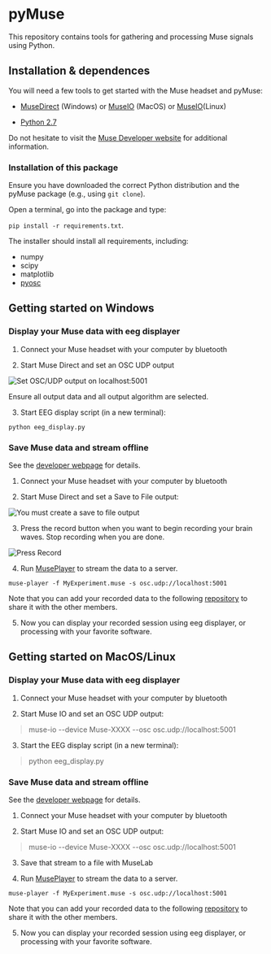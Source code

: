 # pyMuse

This repository contains tools for gathering and processing Muse signals using Python.

## Installation & dependences

You will need a few tools to get started with the Muse headset and pyMuse:

*  [MuseDirect](http://developer.choosemuse.com/tools/windows-tools) (Windows) or [MuseIO](http://developer.choosemuse.com/tools/mac-tools) (MacOS) or [MuseIO](http://developer.choosemuse.com/tools/linux-tools)(Linux)

*  [Python 2.7](https://www.python.org/downloads/release/python-2714/)

Do not hesitate to visit the [Muse Developer website](http://developer.choosemuse.com/) for additional information.

### Installation of this package

Ensure you have downloaded the correct Python distribution and the pyMuse package (e.g., using `git clone`).


Open a terminal, go into the package and type:

`pip install -r requirements.txt`.

The installer should install all requirements, including:
* numpy
* scipy
* matplotlib
*  [pyosc](https://github.com/ptone/pyosc/)

## Getting started on Windows

### Display your Muse data with eeg displayer

1. Connect your Muse headset with your computer by bluetooth

2. Start Muse Direct and set an OSC UDP output

![Set OSC/UDP output on localhost:5001](https://lh3.googleusercontent.com/W52JORAt_rx-I_VBtzFf7ieRUFCQMIeXCrc2jSvjHaPJgtIg_cz5M0OIeth8pdh3oAcquDXr2Vs  "OSC.UDP Output")

Ensure all output data and all output algorithm are selected.

3. Start EEG display script (in a new terminal):

```
python eeg_display.py
```

### Save Muse data and stream offline

See the [developer webpage](http://www.choosemuse.com/developer-kit/) for details.

1. Connect your Muse headset with your computer by bluetooth

2. Start Muse Direct and set a Save to File output:

![You must create a save to file output](https://lh3.googleusercontent.com/Qy2mg7cmcef-sTSC9IqtNAdgBZsTUtfSpNErYwagc1kWdqHvd3IVe-paVRLkgADW7cGxs4TDSvU  "SaveToFile")

3. Press the record button when you want to begin recording your brain waves. Stop recording when you are done.

![Press Record](https://lh3.googleusercontent.com/Gd_jUquAZrnu_YVDi36yChywVhYmjC-4V0Xpy494xSXPQJFLooL-PEJhlMgIjRSjIgWEERSb1Eo  "Press Record")

4. Run [MusePlayer](http://developer.choosemuse.com/tools/museplayer) to stream the data to a server.

```
muse-player -f MyExperiment.muse -s osc.udp://localhost:5001
```

Note that you can add your recorded data to the following [repository](https://github.com/PolyCortex/MuseData) to share it with the other members.

5. Now you can display your recorded session using eeg displayer, or processing with your favorite software.

## Getting started on MacOS/Linux

### Display your Muse data with eeg displayer

1. Connect your Muse headset with your computer by bluetooth

2. Start Muse IO and set an OSC UDP output:

> muse-io --device Muse-XXXX --osc osc.udp://localhost:5001

3. Start the EEG display script (in a new terminal):

> python eeg_display.py

### Save Muse data and stream offline

See the [developer webpage](http://developer.choosemuse.com/) for details.

1. Connect your Muse headset with your computer by bluetooth

2. Start Muse IO and set an OSC UDP output:

> muse-io --device Muse-XXXX --osc osc.udp://localhost:5001

3. Save that stream to a file with MuseLab

4. Run [MusePlayer](http://developer.choosemuse.com/tools/museplayer) to stream the data to a server.
```
muse-player -f MyExperiment.muse -s osc.udp://localhost:5001
```

Note that you can add your recorded data to the following [repository](https://github.com/PolyCortex/MuseData) to share it with the other members.

5. Now you can display your recorded session using eeg displayer, or processing with your favorite software.
